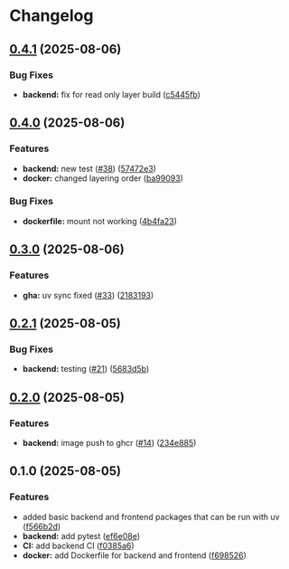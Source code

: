 # Changelog

## [0.4.1](https://github.com/kuba-b-labs/CD-playground/compare/backend-v0.4.0...backend-v0.4.1) (2025-08-06)


### Bug Fixes

* **backend:** fix for read only layer build ([c5445fb](https://github.com/kuba-b-labs/CD-playground/commit/c5445fbb8e35ce09406cdb8650d935a659a77c7d))

## [0.4.0](https://github.com/kuba-b-labs/CD-playground/compare/backend-v0.3.0...backend-v0.4.0) (2025-08-06)


### Features

* **backend:** new test ([#38](https://github.com/kuba-b-labs/CD-playground/issues/38)) ([57472e3](https://github.com/kuba-b-labs/CD-playground/commit/57472e3ffa719182927658885ed68527f65e1074))
* **docker:** changed layering order ([ba99093](https://github.com/kuba-b-labs/CD-playground/commit/ba990933e75b08460483992f06df5bcc9713d533))


### Bug Fixes

* **dockerfile:** mount not working ([4b4fa23](https://github.com/kuba-b-labs/CD-playground/commit/4b4fa23e175be22b7aaa25d4b71ed4c71280fab6))

## [0.3.0](https://github.com/kuba-b-labs/CD-playground/compare/backend-v0.2.1...backend-v0.3.0) (2025-08-06)


### Features

* **gha:** uv sync fixed ([#33](https://github.com/kuba-b-labs/CD-playground/issues/33)) ([2183193](https://github.com/kuba-b-labs/CD-playground/commit/2183193d5190414a9afa5f77df42a3feb0a01c2b))

## [0.2.1](https://github.com/kuba-b-labs/CD-playground/compare/backend-v0.2.0...backend-v0.2.1) (2025-08-05)


### Bug Fixes

* **backend:** testing ([#21](https://github.com/kuba-b-labs/CD-playground/issues/21)) ([5683d5b](https://github.com/kuba-b-labs/CD-playground/commit/5683d5b1a7661a86fa2e197c9659c231d330b854))

## [0.2.0](https://github.com/kuba-b-labs/CD-playground/compare/backend-v0.1.0...backend-v0.2.0) (2025-08-05)


### Features

* **backend:** image push to ghcr ([#14](https://github.com/kuba-b-labs/CD-playground/issues/14)) ([234e885](https://github.com/kuba-b-labs/CD-playground/commit/234e88580762c0ede355573f882c4ed26e0a9d69))

## 0.1.0 (2025-08-05)


### Features

* added basic backend and frontend packages that can be run with uv ([f566b2d](https://github.com/kuba-b-labs/CD-playground/commit/f566b2d10f363729c7f28ab11047119032941793))
* **backend:** add pytest ([ef6e08e](https://github.com/kuba-b-labs/CD-playground/commit/ef6e08e28ff4792063f7a7f4bdfab1cb65a80c79))
* **CI:** add backend CI ([f0385a6](https://github.com/kuba-b-labs/CD-playground/commit/f0385a6b3ef4c204051f58e10299332c69da96d2))
* **docker:** add Dockerfile for backend and frontend ([f698526](https://github.com/kuba-b-labs/CD-playground/commit/f69852633183ec48f8a6c38bf6b9aafe09f6f1f0))
